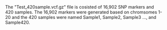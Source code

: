 The "Test_420sample.vcf.gz" file is cosisted of 16,902 SNP markers and 420 samples.
The 16,902 markers were generated based on chromsomes 1-20 and the 420 samples were named Sample1, Sample2, Sample3 ..., and Sample420.
